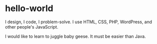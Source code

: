 # hello-world
I design, I code, I problem-solve. I use HTML, CSS, PHP, WordPress, and other people's JavaScript. 

I would like to learn to juggle baby geese. It must be easier than Java. 
